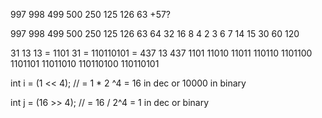 997
998
499
500
250
125
126
63
+57?

997
998
499
500
250
125
126
63
64
32
16 
8
4
2
3
6
7
14
15
30
60
120



31 13
13 = 1101
31 = 110110101 = 437
13 437
1101
11010
11011
110110
1101100
1101101
11011010
110110100
110110101

 int i = (1 << 4);
 // = 1 * 2 ^4 =  16 in dec or 10000 in binary

int j = (16 >> 4);
// = 16 / 2^4 = 1 in dec or binary